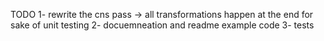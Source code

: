 TODO
1- rewrite the cns pass
-> all transformations happen at the end for sake of unit testing
2- docuemneation and readme example code
3- tests
